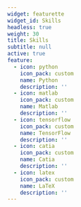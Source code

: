 ```yaml
---
widget: featurette
widget_id: Skills
headless: true
weight: 30
title: Skills
subtitle: null
active: true
feature:
  - icon: python
    icon_pack: custom
    name: Python
    description: ''
  - icon: matlab
    icon_pack: custom
    name: Matlab
    description: ''
  - icon: tensorflow
    icon_pack: custom
    name: TensorFlow
    description: ''
  - icon: catia
    icon_pack: custom
    name: Catia
    description: ''
  - icon: latex
    icon_pack: custom
    name: LaTeX
    description: ''
---
```

